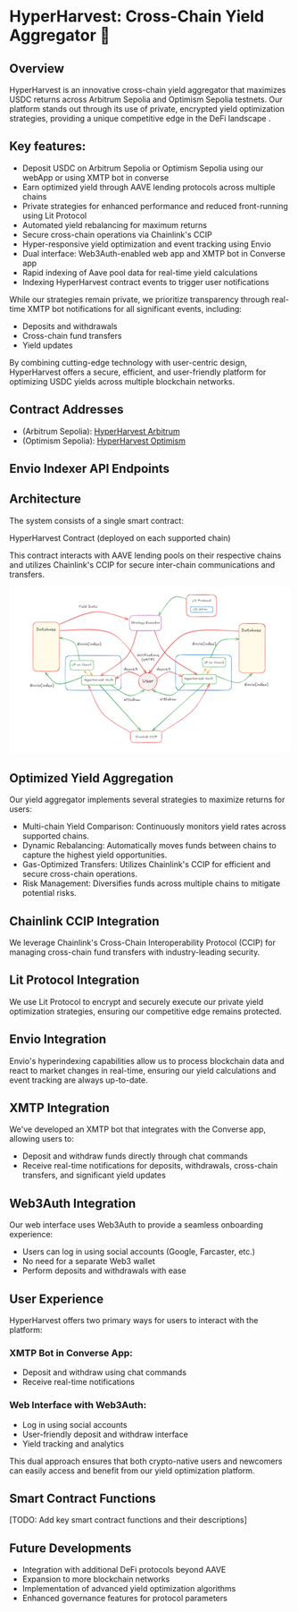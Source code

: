 # HyperHarvest: Cross-Chain Yield Aggregator 🚀

## Overview

HyperHarvest is an innovative cross-chain yield aggregator that maximizes USDC returns across Arbitrum Sepolia and Optimism Sepolia testnets. Our platform stands out through its use of private, encrypted yield optimization strategies, providing a unique competitive edge in the DeFi landscape .

## Key features:

- Deposit USDC on Arbitrum Sepolia or Optimism Sepolia using our webApp or using XMTP bot in converse
- Earn optimized yield through AAVE lending protocols across multiple chains
- Private strategies for enhanced performance and reduced front-running using Lit Protocol
- Automated yield rebalancing for maximum returns
- Secure cross-chain operations via Chainlink's CCIP
- Hyper-responsive yield optimization and event tracking using Envio
- Dual interface: Web3Auth-enabled web app and XMTP bot in Converse app
- Rapid indexing of Aave pool data for real-time yield calculations
- Indexing HyperHarvest contract events to trigger user notifications

While our strategies remain private, we prioritize transparency through real-time XMTP bot notifications for all significant events, including:

- Deposits and withdrawals
- Cross-chain fund transfers
- Yield updates

By combining cutting-edge technology with user-centric design, HyperHarvest offers a secure, efficient, and user-friendly platform for optimizing USDC yields across multiple blockchain networks.

## Contract Addresses

- (Arbitrum Sepolia):
[HyperHarvest Arbitrum](https://sepolia.arbiscan.io/address/0x72e9cf272dab6d97fdb48acbbe67b5b2689f9f91#code)
- (Optimism Sepolia):
[HyperHarvest Optimism](https://sepolia-optimism.etherscan.io/address/0x4cc6cc3a8dbb06e637ca78d93544ccaef2fa1954#code)

## Envio Indexer API Endpoints


## Architecture
The system consists of a single smart contract:

HyperHarvest Contract (deployed on each supported chain)

This contract interacts with AAVE lending pools on their respective chains and utilizes Chainlink's CCIP for secure inter-chain communications and transfers.
<p align="center">
  <img src="packages/HH Architecture.png" alt="Hyper Harvest Architecture" width="600" />
</p>

## Optimized Yield Aggregation
Our yield aggregator implements several strategies to maximize returns for users:

- Multi-chain Yield Comparison: Continuously monitors yield rates across supported chains.
- Dynamic Rebalancing: Automatically moves funds between chains to capture the highest yield opportunities.
- Gas-Optimized Transfers: Utilizes Chainlink's CCIP for efficient and secure cross-chain operations.
- Risk Management: Diversifies funds across multiple chains to mitigate potential risks.

## Chainlink CCIP Integration

We leverage Chainlink's Cross-Chain Interoperability Protocol (CCIP) for managing cross-chain fund transfers with industry-leading security.

## Lit Protocol Integration

We use Lit Protocol to encrypt and securely execute our private yield optimization strategies, ensuring our competitive edge remains protected.

## Envio Integration
Envio's hyperindexing capabilities allow us to process blockchain data and react to market changes in real-time, ensuring our yield calculations and event tracking are always up-to-date.

## XMTP Integration
We've developed an XMTP bot that integrates with the Converse app, allowing users to:

- Deposit and withdraw funds directly through chat commands
- Receive real-time notifications for deposits, withdrawals, cross-chain transfers, and significant yield updates

## Web3Auth Integration
Our web interface uses Web3Auth to provide a seamless onboarding experience:

- Users can log in using social accounts (Google, Farcaster, etc.)
- No need for a separate Web3 wallet
- Perform deposits and withdrawals with ease

## User Experience

HyperHarvest offers two primary ways for users to interact with the platform:

### XMTP Bot in Converse App:

- Deposit and withdraw using chat commands
- Receive real-time notifications


### Web Interface with Web3Auth:

- Log in using social accounts
- User-friendly deposit and withdraw interface
- Yield tracking and analytics

This dual approach ensures that both crypto-native users and newcomers can easily access and benefit from our yield optimization platform.

## Smart Contract Functions
[TODO: Add key smart contract functions and their descriptions]

## Future Developments

- Integration with additional DeFi protocols beyond AAVE
- Expansion to more blockchain networks
- Implementation of advanced yield optimization algorithms
- Enhanced governance features for protocol parameters


